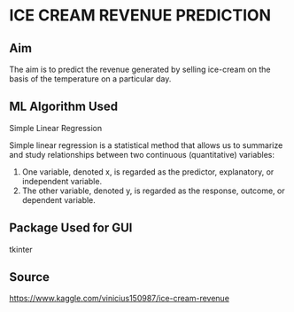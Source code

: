 # ICE CREAM REVENUE PREDICTION

## Aim

The aim is to predict the revenue generated by selling ice-cream on the basis of the temperature on a particular day.

## ML Algorithm Used

Simple Linear Regression

Simple linear regression is a statistical method that allows us to summarize and study relationships between two continuous (quantitative) variables:
1. One variable, denoted x, is regarded as the predictor, explanatory, or independent variable.
2. The other variable, denoted y, is regarded as the response, outcome, or dependent variable.

## Package Used for GUI

tkinter

## Source

https://www.kaggle.com/vinicius150987/ice-cream-revenue
